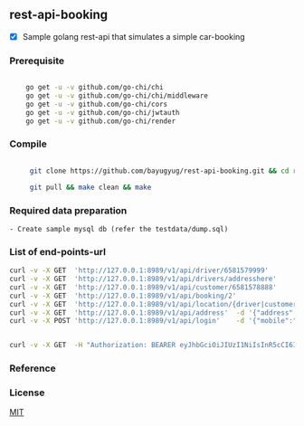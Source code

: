 ## rest-api-booking

* [x] Sample golang rest-api that simulates a simple car-booking


### Prerequisite

```sh

    go get -u -v github.com/go-chi/chi
    go get -u -v github.com/go-chi/chi/middleware
    go get -u -v github.com/go-chi/cors
    go get -u -v github.com/go-chi/jwtauth
    go get -u -v github.com/go-chi/render

```

### Compile

```sh

     git clone https://github.com/bayugyug/rest-api-booking.git && cd rest-api-booking

     git pull && make clean && make

```

### Required data preparation

    - Create sample mysql db (refer the testdata/dump.sql)


### List of end-points-url

```sh
curl -v -X GET  'http://127.0.0.1:8989/v1/api/driver/6581579999'
curl -v -X GET  'http://127.0.0.1:8989/v1/api/drivers/addresshere'
curl -v -X GET  'http://127.0.0.1:8989/v1/api/customer/6581578888'
curl -v -X GET  'http://127.0.0.1:8989/v1/api/booking/2'
curl -v -X GET  'http://127.0.0.1:8989/v1/api/location/{driver|customer}/address'
curl -v -X GET  'http://127.0.0.1:8989/v1/api/address'  -d '{"address":"200 Victoria Street Bugis Junction Singapore"}'
curl -v -X POST 'http://127.0.0.1:8989/v1/api/login'    -d '{"mobile":"6581578888","pass":"dabis","type":"customer"}'


curl -v -X GET  -H "Authorization: BEARER eyJhbGciOiJIUzI1NiIsInR5cCI6IkpXVCJ9.eyJleHAiOjE1NDcyNDg1MDQsIm1vYmlsZSI6IjY1ODE1NzkwNTgifQ.vMpIOmMZXsaWtu4sQj28SoB-SyS6qxZCjD0ikoOyuTU" 'http://127.0.0.1:8989/v1/api/location/address'
```


### Reference




### License

[MIT](https://bayugyug.mit-license.org/)

